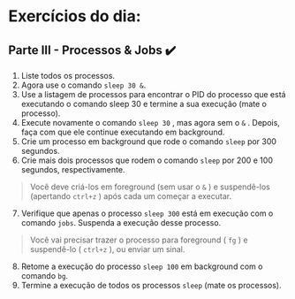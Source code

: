 # Exercícios do dia:

## Parte III - Processos & Jobs :heavy_check_mark:

  1. Liste todos os processos.
  2. Agora use o comando `sleep 30 &`.
  3. Use a listagem de processos para encontrar o PID do processo que está executando o comando sleep 30 e termine a sua execução (mate o processo).
  4. Execute novamente o comando `sleep 30` , mas agora sem o `&` . Depois, faça com que ele continue executando em background.
  5. Crie um processo em background que rode o comando `sleep` por 300 segundos.
  6. Crie mais dois processos que rodem o comando `sleep` por 200 e 100 segundos, respectivamente.
  
> Você deve criá-los em foreground (sem usar o `&` ) e suspendê-los (apertando `ctrl+z` ) após cada um começar a executar.

  7. Verifique que apenas o processo `sleep 300` está em execução com o comando `jobs`. Suspenda a execução desse processo.
  
> Você vai precisar trazer o processo para foreground ( `fg` ) e suspendê-lo ( `ctrl+z` ), ou enviar um sinal.

  8. Retome a execução do processo `sleep 100` em background com o comando `bg`.
  9. Termine a execução de todos os processos `sleep` (mate os processos).

